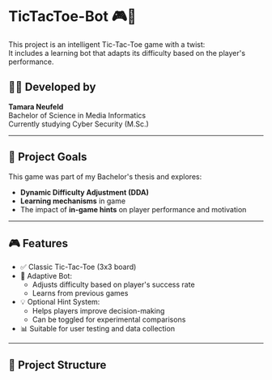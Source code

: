 # TicTacToe-Bot 🎮🧠

This project is an intelligent Tic-Tac-Toe game with a twist:  
It includes a learning bot that adapts its difficulty based on the player's performance.

## 👩‍💻 Developed by
**Tamara Neufeld**  
Bachelor of Science in Media Informatics  
Currently studying Cyber Security (M.Sc.)

---

## 🧠 Project Goals

This game was part of my Bachelor's thesis and explores:

- **Dynamic Difficulty Adjustment (DDA)**  
- **Learning mechanisms** in game   
- The impact of **in-game hints** on player performance and motivation

---

## 🎮 Features

- ✅ Classic Tic-Tac-Toe (3x3 board)
- 🤖 Adaptive Bot:
  - Adjusts difficulty based on player's success rate
  - Learns from previous games
- 💡 Optional Hint System:
  - Helps players improve decision-making
  - Can be toggled for experimental comparisons
- 📊 Suitable for user testing and data collection

---

## 📁 Project Structure

